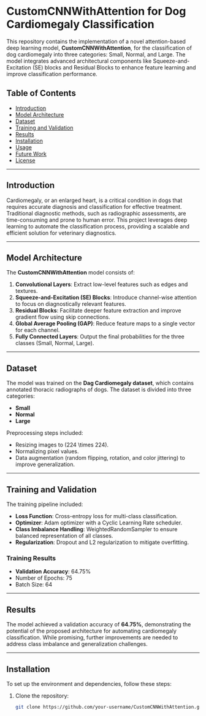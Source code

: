 # CustomCNNWithAttention for Dog Cardiomegaly Classification

This repository contains the implementation of a novel attention-based deep learning model, **CustomCNNWithAttention**, for the classification of dog cardiomegaly into three categories: Small, Normal, and Large. The model integrates advanced architectural components like Squeeze-and-Excitation (SE) blocks and Residual Blocks to enhance feature learning and improve classification performance.

## Table of Contents
- [Introduction](#introduction)
- [Model Architecture](#model-architecture)
- [Dataset](#dataset)
- [Training and Validation](#training-and-validation)
- [Results](#results)
- [Installation](#installation)
- [Usage](#usage)
- [Future Work](#future-work)
- [License](#license)

---

## Introduction
Cardiomegaly, or an enlarged heart, is a critical condition in dogs that requires accurate diagnosis and classification for effective treatment. Traditional diagnostic methods, such as radiographic assessments, are time-consuming and prone to human error. This project leverages deep learning to automate the classification process, providing a scalable and efficient solution for veterinary diagnostics.

---

## Model Architecture
The **CustomCNNWithAttention** model consists of:
1. **Convolutional Layers**: Extract low-level features such as edges and textures.
2. **Squeeze-and-Excitation (SE) Blocks**: Introduce channel-wise attention to focus on diagnostically relevant features.
3. **Residual Blocks**: Facilitate deeper feature extraction and improve gradient flow using skip connections.
4. **Global Average Pooling (GAP)**: Reduce feature maps to a single vector for each channel.
5. **Fully Connected Layers**: Output the final probabilities for the three classes (Small, Normal, Large).

---

## Dataset
The model was trained on the **Dag Cardiomegaly dataset**, which contains annotated thoracic radiographs of dogs. The dataset is divided into three categories:
- **Small**
- **Normal**
- **Large**

Preprocessing steps included:
- Resizing images to \(224 \times 224\).
- Normalizing pixel values.
- Data augmentation (random flipping, rotation, and color jittering) to improve generalization.

---

## Training and Validation
The training pipeline included:
- **Loss Function**: Cross-entropy loss for multi-class classification.
- **Optimizer**: Adam optimizer with a Cyclic Learning Rate scheduler.
- **Class Imbalance Handling**: WeightedRandomSampler to ensure balanced representation of all classes.
- **Regularization**: Dropout and L2 regularization to mitigate overfitting.

### Training Results
- **Validation Accuracy**: 64.75%
- Number of Epochs: 75
- Batch Size: 64

---

## Results
The model achieved a validation accuracy of **64.75\%**, demonstrating the potential of the proposed architecture for automating cardiomegaly classification. While promising, further improvements are needed to address class imbalance and generalization challenges.

---

## Installation
To set up the environment and dependencies, follow these steps:
1. Clone the repository:
   ```bash
   git clone https://github.com/your-username/CustomCNNWithAttention.git
